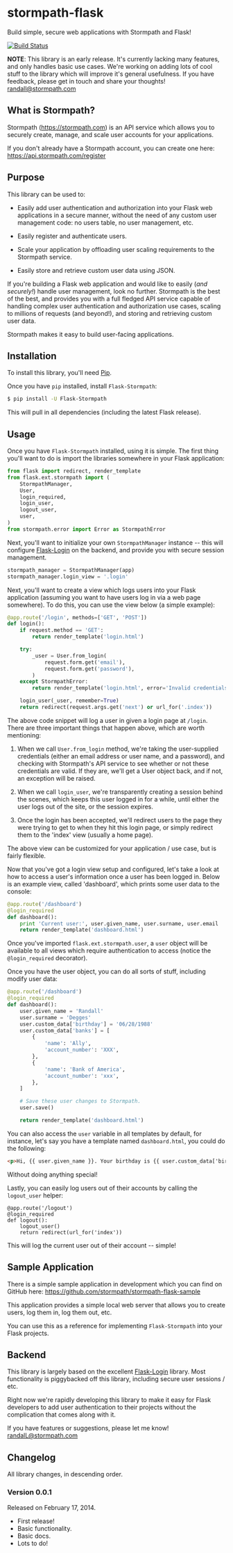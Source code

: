 # stormpath-flask

Build simple, secure web applications with Stormpath and Flask!

[![Build Status](https://travis-ci.org/stormpath/stormpath-flask.png?branch=master)](https://travis-ci.org/stormpath/stormpath-flask)


**NOTE**: This library is an early release.  It's currently lacking many
features, and only handles basic use cases.  We're working on adding lots of
cool stuff to the library which will improve it's general usefulness.  If you
have feedback, please get in touch and share your thoughts!
[randall@stormpath.com](mailto:randall@stormpath.com)


## What is Stormpath?

Stormpath (https://stormpath.com) is an API service which allows you to securely
create, manage, and scale user accounts for your applications.

If you don't already have a Stormpath account, you can create one here:
https://api.stormpath.com/register


## Purpose

This library can be used to:

- Easily add user authentication and authorization into your Flask web
  applications in a secure manner, without the need of any custom user
  management code: no users table, no user management, etc.

- Easily register and authenticate users.

- Scale your application by offloading user scaling requirements to the
  Stormpath service.

- Easily store and retrieve custom user data using JSON.

If you're building a Flask web application and would like to easily (*and
securely!*) handle user management, look no further.  Stormpath is the best of
the best, and provides you with a full fledged API service capable of handling
complex user authentication and authorization use cases, scaling to millions of
requests (and beyond!), and storing and retrieving custom user data.

Stormpath makes it easy to build user-facing applications.


## Installation

To install this library, you'll need [Pip](http://pip.readthedocs.org/en/latest/).

Once you have `pip` installed, install `Flask-Stormpath`:

```bash
$ pip install -U Flask-Stormpath
```

This will pull in all dependencies (including the latest Flask release).


## Usage

Once you have `Flask-Stormpath` installed, using it is simple.  The first thing
you'll want to do is import the libraries somewhere in your Flask application:

```python
from flask import redirect, render_template
from flask.ext.stormpath import (
    StormpathManager,
    User,
    login_required,
    login_user,
    logout_user,
    user,
)
from stormpath.error import Error as StormpathError
```

Next, you'll want to initialize your own `StormpathManager` instance -- this
will configure [Flask-Login](http://flask-login.readthedocs.org/en/latest/) on
the backend, and provide you with secure session management.

```python
stormpath_manager = StormpathManager(app)
stormpath_manager.login_view = '.login'
```

Next, you'll want to create a view which logs users into your Flask application
(assuming you want to have users log in via a web page somewhere).  To do this,
you can use the view below (a simple example):

```python
@app.route('/login', methods=['GET', 'POST'])
def login():
    if request.method == 'GET':
        return render_template('login.html')

    try:
        _user = User.from_login(
            request.form.get('email'),
            request.form.get('password'),
        )
    except StormpathError:
        return render_template('login.html', error='Invalid credentials.')

    login_user(_user, remember=True)
    return redirect(request.args.get('next') or url_for('.index'))
```

The above code snippet will log a user in given a login page at `/login`.  There
are three important things that happen above, which are worth mentioning:

1. When we call `User.from_login` method, we're taking the user-supplied
   credentials (either an email address or user name, and a password), and
   checking with Stormpath's API service to see whether or not these credentials
   are valid.  If they are, we'll get a User object back, and if not, an
   exception will be raised.

2. When we call `login_user`, we're transparently creating a session behind the
   scenes, which keeps this user logged in for a while, until either the user
   logs out of the site, or the session expires.

3. Once the login has been accepted, we'll redirect users to the page they were
   trying to get to when they hit this login page, or simply redirect them to
   the 'index' view (usually a home page).

The above view can be customized for your application / use case, but is fairly
flexible.

Now that you've got a login view setup and configured, let's take a look at how
to access a user's information once a user has been logged in.  Below is an
example view, called 'dashboard', which prints some user data to the console:


```python
@app.route('/dashboard')
@login_required
def dashboard():
    print 'Current user:', user.given_name, user.surname, user.email
    return render_template('dashboard.html')
```

Once you've imported `flask.ext.stormpath.user`, a `user` object will be
available to all views which require authentication to access (notice the
`@login_required` decorator).

Once you have the user object, you can do all sorts of stuff, including modify
user data:

```python
@app.route('/dashboard')
@login_required
def dashboard():
    user.given_name = 'Randall'
    user.surname = 'Degges'
    user.custom_data['birthday'] = '06/28/1988'
    user.custom_data['banks'] = [
        {
            'name': 'Ally',
            'account_number': 'XXX',
        },
        {
            'name': 'Bank of America',
            'account_number': 'xxx',
        },
    ]

    # Save these user changes to Stormpath.
    user.save()

    return render_template('dashboard.html')
```

You can also access the `user` variable in all templates by default, for
instance, let's say you have a template named `dashboard.html`, you could do the
following:

```html
<p>Hi, {{ user.given_name }}. Your birthday is {{ user.custom_data['birthday'] }}.</p>
```

Without doing anything special!

Lastly, you can easily log users out of their accounts by calling the
`logout_user` helper:

```
@app.route('/logout')
@login_required
def logout():
    logout_user()
    return redirect(url_for('index'))
```

This will log the current user out of their account -- simple!


## Sample Application

There is a simple sample application in development which you can find on
GitHub here: https://github.com/stormpath/stormpath-flask-sample

This application provides a simple local web server that allows you to create
users, log them in, log them out, etc.

You can use this as a reference for implementing `Flask-Stormpath` into your
Flask projects.


## Backend

This library is largely based on the excellent
[Flask-Login](http://flask-login.readthedocs.org/en/latest/) library.  Most
functionality is piggybacked off this library, including secure user sessions /
etc.

Right now we're rapidly developing this library to make it easy for Flask
developers to add user authentication to their projects without the complication
that comes along with it.

If you have features or suggestions, please let me know!
[randalL@stormpath.com](mailto:randall@stormpath.com)


## Changelog

All library changes, in descending order.


### Version 0.0.1

Released on February 17, 2014.

- First release!
- Basic functionality.
- Basic docs.
- Lots to do!
